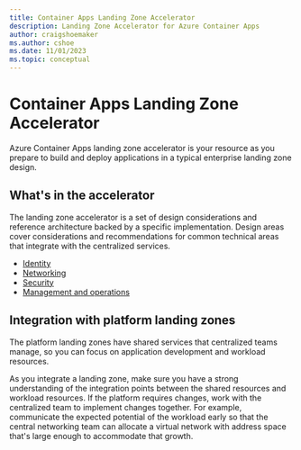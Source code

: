 ```yaml
---
title: Container Apps Landing Zone Accelerator
description: Landing Zone Accelerator for Azure Container Apps
author: craigshoemaker
ms.author: cshoe
ms.date: 11/01/2023
ms.topic: conceptual
---
```


# Container Apps Landing Zone Accelerator

Azure Container Apps landing zone accelerator is your resource as you prepare to build and deploy applications in a typical enterprise landing zone design.

## What's in the accelerator

The landing zone accelerator is a set of design considerations and reference architecture backed by a specific implementation. Design areas cover considerations and recommendations for common technical areas that integrate with the centralized services.

- [Identity](identity.md)
- [Networking](networking.md)
- [Security](security.md)
- [Management and operations](management.md)

## Integration with platform landing zones

The platform landing zones have shared services that centralized teams manage, so you can focus on application development and workload resources.

As you integrate a landing zone, make sure you have a strong understanding of the integration points between the shared resources and workload resources. If the platform requires changes, work with the centralized team to implement changes together. For example, communicate the expected potential of the workload early so that the central networking team can allocate a virtual network with address space that's large enough to accommodate that growth.
